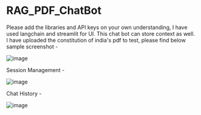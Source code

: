 # RAG_PDF_ChatBot
Please add the libraries and API keys on your own understanding, I have used langchain and streamlit for UI. This chat bot can store context as well. I have uploaded the constitution of india's pdf to test, please find below sample screenshot -

![image](https://github.com/user-attachments/assets/ea7a246d-284c-468f-9f7e-9d3b3d9b83f9)

Session Management -


![image](https://github.com/user-attachments/assets/dfebe391-f167-4208-8523-a2c5d003aeed)



Chat History -

![image](https://github.com/user-attachments/assets/c7f7d6d9-3af4-439b-914b-8b10281013ac)

